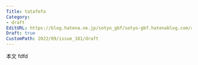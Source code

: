 ```yaml
---
Title: tatafefa
Category:
- draft
EditURL: https://blog.hatena.ne.jp/sotyo_gbf/sotyo-gbf.hatenablog.com/atom/entry/4207112889923144863
Draft: true
CustomPath: 2022/09/issue_181/draft
---
```


本文
fdfd
